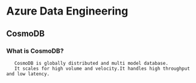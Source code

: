 # Azure Data Engineering
## CosmoDB
  ### What is CosmoDB?
       CosmoDB is globally distributed and multi model database.  
	   It scales for high volume and velocity.It handles high throughput and low latency.
  
  
